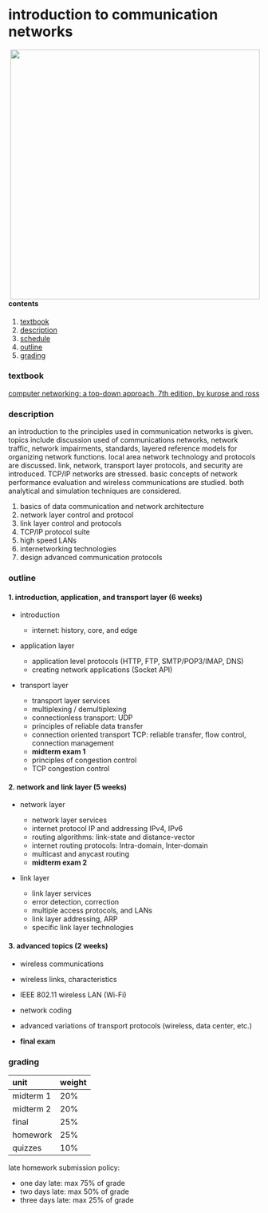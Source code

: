 #  introduction to communication networks

<img src="https://github.com/MorganBergen/communication-networks/assets/65584733/9bd43b4f-5b75-47ff-bae8-6d4c59f5e749" width="500px" align="right">

####  contents

1.  [textbook](##textbook)
2.  [description](##description)
3.  [schedule](#schedule)
4.  [outline](##outline)
5.  [grading](##grading)

###  textbook

[computer networking: a top-down approach, 7th edition, by kurose and ross](https://www.ucg.ac.me/skladiste/blog_44233/objava_64433/fajlovi/Computer%20Networking%20_%20A%20Top%20Down%20Approach,%207th,%20converted.pdf)

###  description

an introduction to the principles used in communication networks is given.  topics include discussion used of communications networks, network traffic, network impairments, standards, layered reference models for organizing network functions.  local area network technology and protocols are discussed.  link, network, transport layer protocols, and security are introduced.  TCP/IP networks are stressed.  basic concepts of network performance evaluation and wireless communications are studied.  both analytical and simulation techniques are considered.

1.  basics of data communication and network architecture
2.  network layer control and protocol
3.  link layer control and protocols
4.  TCP/IP protocol suite
5.  high speed LANs
6.  internetworking technologies
7.  design advanced communication protocols

###  outline

####  1.  introduction, application, and transport layer (6 weeks)

-  introduction
    - internet: history, core, and edge

-  application layer
    -  application level protocols (HTTP, FTP, SMTP/POP3/IMAP, DNS)
    -  creating network applications (Socket API)

-  transport layer
    -  transport layer services
    -  multiplexing / demultiplexing
    -  connectionless transport:  UDP
    -  principles of reliable data transfer
    -  connection oriented transport TCP:  reliable transfer, flow control, connection management
    -  **midterm exam 1**
    -  principles of congestion control
    -  TCP congestion control

####  2.  network and link layer (5 weeks)

-  network layer
    -  network layer services
    -  internet protocol IP and addressing IPv4, IPv6
    -  routing algorithms:  link-state and distance-vector
    -  internet routing protocols:  Intra-domain, Inter-domain
    -  multicast and anycast routing
    -  **midterm exam 2**

-  link layer
    -  link layer services
    -  error detection, correction
    -  multiple access protocols, and LANs
    -  link layer addressing, ARP
    -  specific link layer technologies

####  3.  advanced topics (2 weeks)
-  wireless communications
-  wireless links, characteristics
-  IEEE 802.11 wireless LAN (Wi-Fi)
-  network coding
-  advanced variations of transport protocols (wireless, data center, etc.)

-  **final exam**

###  grading

| unit      | weight        |
|:-----------|:--------------|
| midterm 1  | 20%           |
| midterm 2  | 20%           |
| final      | 25%           |
| homework   | 25%           |
| quizzes    | 10%           |

late homework submission policy:  
-  one day late:  max 75% of grade
-  two days late:  max 50% of grade
-  three days late:  max 25% of grade
